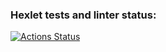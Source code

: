 ### Hexlet tests and linter status:
[![Actions Status](https://github.com/rimaris/frontend-project-44/workflows/hexlet-check/badge.svg)](https://github.com/rimaris/frontend-project-44/actions)